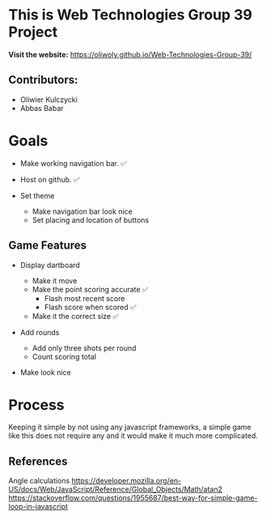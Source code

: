 # This is Web Technologies Group 39 Project

**Visit the website:**
https://oliwoly.github.io/Web-Technologies-Group-39/

## Contributors:
- Oliwier Kulczycki
- Abbas Babar

# Goals
- Make working navigation bar. ✅
- Host on github. ✅

- Set theme
    - Make navigation bar look nice
    - Set placing and location of buttons

## Game Features
- Display dartboard
    - Make it move
    - Make the point scoring accurate ✅
        - Flash most recent score
        - Flash score when scored ✅
    - Make it the correct size ✅

- Add rounds
    - Add only three shots per round
    - Count scoring total

- Make look nice 

# Process
Keeping it simple by not using any javascript frameworks, a simple game like this does not require any and it would make it much more complicated.

## References
Angle calculations
https://developer.mozilla.org/en-US/docs/Web/JavaScript/Reference/Global_Objects/Math/atan2
https://stackoverflow.com/questions/1955687/best-way-for-simple-game-loop-in-javascript